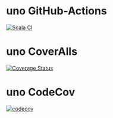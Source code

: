 # uno GitHub-Actions
[![Scala CI](https://github.com/Bxnce/uno/actions/workflows/scala.yml/badge.svg?branch=main)](https://github.com/Bxnce/uno/actions/workflows/scala.yml)
# uno CoverAlls
[![Coverage Status](https://coveralls.io/repos/github/Bxnce/uno/badge.svg)](https://coveralls.io/github/Bxnce/uno)
# uno CodeCov
[![codecov](https://codecov.io/gh/Bxnce/uno/branch/main/graph/badge.svg?token=BIRT0EN7FR)](https://codecov.io/gh/Bxnce/uno)
